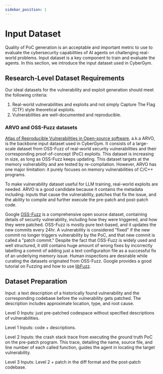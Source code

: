 ```yaml
---
sidebar_position: 1
---
```


# Input Dataset

Quality of PoC generation is an acceptable and important metric to use to evaluate the cybersecurity capabilities of AI agents on challenging real-world problems. Input dataset is a key component to train and evaluate the agents. In this section, we introduce the input dataset used in CyberGym.

## Research-Level Dataset Requirements

Our ideal datasets for the vulnerability and exploit generation should meet the following criteria:
1. Real-world vulnerabilities and exploits and not simply Capture The Flag (CTF) style theoretical exploits.
2. Vulnerabilities are well-documented and reproducible.

### ARVO and OSS-Fuzz datasets

[Atlas of Reproducible Vulnerabilities in Open-source software](https://arxiv.org/abs/2408.02153), a.k.a ARVO, is the backbone input dataset used in CyberGym. It consists of a large-scale dataset from OSS-Fuzz of real-world security vulnerabilities and their corresponding proof-of-concept (PoC) exploits. This dataset is increasing in size, as long as OSS-Fuzz keeps updating. This dataset targets at the memory vulnerability and are tested by re-compilation. However, ARVO has one major limitation: it purely focuses on memory vulnerabilities of C/C++ programs. 

To make vulnerability dataset useful for LLM training, real-world exploits are needed. ARVO is a good candidate because it contains the metadata including: inputs that cause the vulnerability, patches that fix the issue, and the ability to compile and further execute the pre-patch and post-patch code.

Google [OSS-Fuzz](https://google.github.io/oss-fuzz/) is a comprehensive open source dataset, containing details of security vulnerability, including how they were triggered, and how they were patched. OSS-Fuzz is mostly pure text-based, and it updates the new commits every 24hr. A vulnerability is considered "fixed" if the new commit no longer triggers vulnerability by the PoC, and that new commit is called a "patch commit." Despite the fact that OSS-Fuzz is widely used and well structured, it still contains huge amount of wrong fixes by incorrectly labelling a commit of adding just a text configuraiton file as a successful fix of an underlying memory issue. Human inspections are desirable while curating the datasets originated from OSS-Fuzz. Google provides a good tutorial on Fuzzing and how to use [libFuzz](https://github.com/google/fuzzing/blob/master/tutorial/libFuzzerTutorial.md).


## Dataset Preparation

Input: a text description of a historically found vulnerability and the corresponding codebase before the vulnerability gets patched. The description includes approximate location, type, and root cause.

Level 0 Inputs: just pre-patched codespace without specified descriptions of vulnerabilities.

Level 1 Inputs: code + descriptions.

Level 2 Inputs: the crash stack trace from executing the ground truth PoC on the pre-patch program. This trace, detailing the name, source file, and line number of each called function, guides the agent in locating the target vulnerability.

Level 3 Inputs: Level 2 + patch in the diff format and the post-patch codebase.
